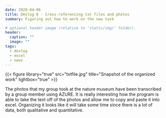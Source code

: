 ```yaml
---
date: 2020-04-06
title: Devlog 6 - Cross-referencing txt files and photos  
summary: Figuring out how to work on the new task

# optional header image (relative to 'static/img/' folder).
header:
  caption: ""
  image: ""
tags:
  - devlog
  - excel
  - news
---
```


{{< figure library="true" src="txtfile.jpg" title="Snapshot of the organized work" lightbox="true" >}}

The photos that my group took at the nature museum have been transcribed by a group member using AZURE. It is really interesting how the program is able to take the text off of the photos and allow me to copy and paste it into excel. Organizing it looks like it will take some time since there is a lot of data, both qualitative and quantitative. 
